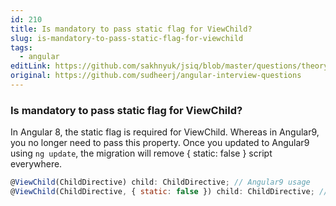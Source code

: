```yaml
---
id: 210
title: Is mandatory to pass static flag for ViewChild?
slug: is-mandatory-to-pass-static-flag-for-viewchild
tags:
  - angular
editLink: https://github.com/sakhnyuk/jsiq/blob/master/questions/theory/angular/210.md
original: https://github.com/sudheerj/angular-interview-questions
---
```


### Is mandatory to pass static flag for ViewChild?

In Angular 8, the static flag is required for ViewChild. Whereas in Angular9, you no longer need to pass this property. Once you updated to Angular9 using `ng update`, the migration will remove { static: false } script everywhere.

```javascript
@ViewChild(ChildDirective) child: ChildDirective; // Angular9 usage
@ViewChild(ChildDirective, { static: false }) child: ChildDirective; //Angular8 usage
```